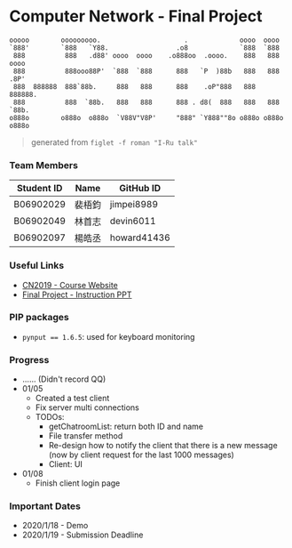 # Computer Network - Final Project

```
ooooo        ooooooooo.                     .             oooo  oooo
`888'        `888   `Y88.                 .o8             `888  `888
 888          888   .d88' oooo  oooo    .o888oo  .oooo.    888   888  oooo
 888          888ooo88P'  `888  `888      888   `P  )88b   888   888 .8P'
 888  888888  888`88b.     888   888      888    .oP"888   888   888888.
 888          888  `88b.   888   888      888 . d8(  888   888   888 `88b.
o888o        o888o  o888o  `V88V"V8P'     "888" `Y888""8o o888o o888o o888o
```
> generated from `figlet -f roman "I-Ru talk"`

### Team Members

| Student ID | Name   | GitHub ID   |
| ---------- | ------ | ----------- |
| B06902029  | 裴梧鈞 | jimpei8989  |
| B06902049  | 林首志 | devin6011   |
| B06902097  | 楊皓丞 | howard41436 |

### Useful Links

- [CN2019 - Course Website](http://www.cmlab.csie.ntu.edu.tw/~chenyuyang/CN2019)
- [Final Project - Instruction PPT](https://drive.google.com/file/d/1MXMkCIF5Wo1s1sSk-E8HmbKrYfHdJbiP/view)

### PIP packages
- `pynput == 1.6.5`: used for keyboard monitoring

### Progress
- ...... (Didn't record QQ)
- 01/05
    - Created a test client
    - Fix server multi connections
    - TODOs:
        - getChatroomList: return both ID and name
        - File transfer method
        - Re-design how to notify the client that there is a new message (now by client request for the last 1000 messages)
        - Client: UI
- 01/08
    - Finish client login page

### Important Dates

- 2020/1/18 - Demo
- 2020/1/19 - Submission Deadline
